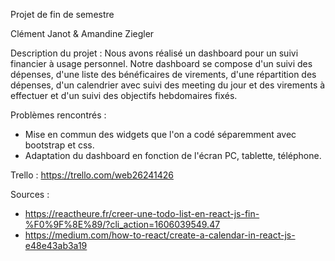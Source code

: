 Projet de fin de semestre

Clément Janot & Amandine Ziegler

Description du projet : 
Nous avons réalisé un dashboard pour un suivi financier à usage personnel. 
Notre dashboard se compose d'un suivi des dépenses, d'une liste des bénéficaires de virements, d'une répartition des dépenses, d'un calendrier avec suivi des meeting du jour et des virements à effectuer et d'un suivi des objectifs hebdomaires fixés. 

Problèmes rencontrés : 
- Mise en commun des widgets que l'on a codé séparemment avec bootstrap et css. 
- Adaptation du dashboard en fonction de l'écran PC, tablette, téléphone. 

Trello : https://trello.com/web26241426

Sources : 
- https://reactheure.fr/creer-une-todo-list-en-react-js-fin-%F0%9F%8E%89/?cli_action=1606039549.47 
- https://medium.com/how-to-react/create-a-calendar-in-react-js-e48e43ab3a19 
